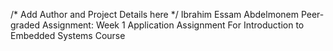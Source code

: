 /* Add Author and Project Details here */
Ibrahim Essam Abdelmonem
Peer-graded Assignment: Week 1 Application Assignment For Introduction to Embedded Systems Course
